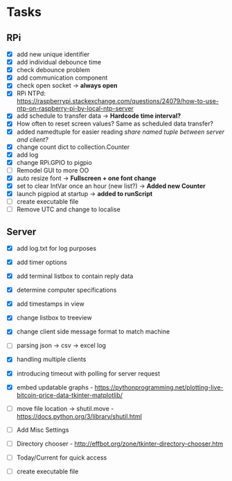 # Tasks
## RPi
- [x] add new unique identifier 
- [x] add individual debounce time
- [x] check debounce problem
- [x] add communication component
- [x] check open socket -> **always open**
- [x] RPi NTPd: https://raspberrypi.stackexchange.com/questions/24079/how-to-use-ntp-on-raspberry-pi-by-local-ntp-server
- [x] add schedule to transfer data -> **Hardcode time interval?**
- [x] How often to reset screen values? Same as scheduled data transfer?
- [x] added namedtuple for easier reading *share named tuple between server and client?* 
- [x] change count dict to collection.Counter
- [x] add log
- [x] change RPi.GPIO to pigpio
- [ ] Remodel GUI to more OO
- [x] auto resize font -> **Fullscreen + one font change**
- [x] set to clear IntVar once an hour (new list?) -> **Added new Counter**
- [x] launch pigpiod at startup -> **added to runScript**
- [ ] create executable file
- [ ] Remove UTC and change to localise

## Server
- [x] add log.txt for log purposes
- [x] add timer options
- [x] add terminal listbox to contain reply data
- [x] determine computer specifications
- [x] add timestamps in view
- [x] change listbox to treeview
- [x] change client side message format to match machine
- [ ] parsing json -> csv -> excel log
- [x] handling multiple clients
- [x] introducing timeout with polling for server request

- [x] embed updatable graphs - https://pythonprogramming.net/plotting-live-bitcoin-price-data-tkinter-matplotlib/
- [ ] move file location -> shutil.move - https://docs.python.org/3/library/shutil.html
- [ ] Add Misc Settings
- [ ] Directory chooser - http://effbot.org/zone/tkinter-directory-chooser.htm
- [ ] Today/Current for quick access
- [ ] create executable file
